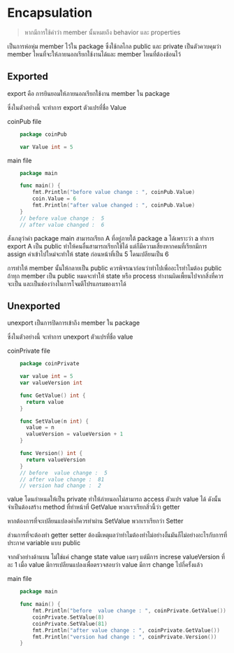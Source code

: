 # Encapsulation

> หากมีการใช้คำว่า member นั้นหมยถึง behavior และ properties

เป็นการห่อหุ่ม member ไว้ใน package ซึ่งใช้กลไกล public และ private เป็นตัวควบคุมว่า member ไหนที่จะให้ภายนอกเรียกใช้งานได้และ member ไหนที่ต้องซ้อนไว้


## Exported 
export คือ การยินยอมให้ภายนอกเรียกใช้งาน member ใน package 

ซึ่งในตัวอย่างนี้ จะทำการ export ตัวแปรที่ชื่อ Value 

coinPub file 

```go
    package coinPub

    var Value int = 5
```

main file 
```go
    package main

    func main() {
    	fmt.Println("before value change : ", coinPub.Value)
    	coin.Value = 6
	    fmt.Println("after value changed : ", coinPub.Value)
    }
    // before value change :  5
    // after value changed :  6
```

สังเกตุว่าค่า package main สามารถเรียก A ที่อยู่ภายใต้ package a ได้เพราะว่า a ทำการ export  A เป็น public ทำให้คนอื่นสามารถเรียกใช้ได้
แต่ก็มีความเสี่ยงหากคนที่เรียกมีการ assign ค่าเข้าไปใหม่จะทำให้ state ก่อนหน้าที่เป็น 5 โดนเปลียนเป็น 6 

การทำให้ member นั้นให้กลายเป็น public ควรพิจรณาก่อนว่าทำไปเพื่ออะไรทำไมต้อง public ถ้าทุก member เป็น public หมดจะทำให้ state หรือ process ทำงานผิดเพี้ยนไปจากสิ่งที่ควรจะเป็น และเป็นช่องว่างในการโจมตีโปรแกรมของเราได้
  
## Unexported
unexport เป็นการปิดการเข้าถึง member ใน package 

ซึ่งในตัวอย่างนี้ จะทำการ unexport ตัวแปรที่ชื่อ value 

coinPrivate file

```go
    package coinPrivate

    var value int = 5
    var valueVersion int 

    func GetValue() int {
      return value
    }

    func SetValue(n int) {
      value = n
      valueVersion = valueVersion + 1
    }

    func Version() int {
      return valueVersion
    }
    // before  value change :  5
    // after value change :  81
    // version had change :  2
```

value โดนกำหนดให้เป็น private ทำให้ภ่ายนอกไม่สามารถ access ตัวแปร value ได้ ดังนั้นจำเป็นต้องสร้าง method ที่ทำหน้าที่ GetValue พวกเราเรียกสิ่วนี้ว่า  getter

หากต้องการที่จะเปลียนแปลงค่าก็ควรทำผ่าน SetValue พวกเราเรียกว่า Setter

ส่วนการที่จะต้องทำ getter setter ต้องมีเหตุผลว่าทำไมต้องทำไม่อย่างงั้นมันก็ไม่อย่างอะไรกับการที่ ประกาศ variable แบบ public 

จากตัวอย่างด้านบน ไม่ใช่แค่ change state value เฉยๆ แต่มีการ increse  valueVersion ที่ละ 1 เมื่อ value มีการเปลียนแปลงเพื่อตรวจสอบว่า value มีการ change ไปกี่ครั้งแล้ว

main file 

```go
    package main 

    func main() {
        fmt.Println("before  value change : ", coinPrivate.GetValue())
        coinPrivate.SetValue(8)
        coinPrivate.SetValue(81)
        fmt.Println("after value change : ", coinPrivate.GetValue())
        fmt.Println("version had change : ", coinPrivate.Version())
    }

```